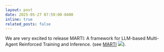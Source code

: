 ```yaml
---
layout: post
date: 2025-05-27 07:59:00-0400
inline: true
related_posts: false
---
```


We are very excited to release MARTI: A framework for LLM-based Multi-Agent Reinforced Training and Inference. (see [MARTI](https://github.com/TsinghuaC3I/MARTI) ![](https://img.shields.io/github/stars/TsinghuaC3I/MARTI)).